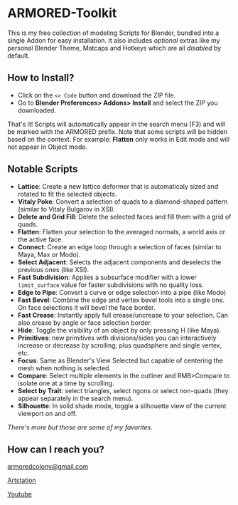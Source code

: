 # ARMORED-Toolkit

This is my free collection of modeling Scripts for Blender, bundled into a single Addon for easy installation. It also includes *optional* extras like my personal Blender Theme, Matcaps and Hotkeys which are all *disabled* by default.

## How to Install?
- Click on the `<> Code` button and download the ZIP file.
- Go to **Blender Preferences> Addons> Install** and select the ZIP you downloaded. 

That's it! Scripts will automatically appear in the search menu (F3) and will be marked with the ARMORED prefix. Note that some scripts will be hidden based on the context. For example: **Flatten** only works in Edit mode and will not appear in Object mode.

## Notable Scripts
- **Lattice**: Create a new lattice deformer that is automaticaly sized and rotated to fit the selected objects.
- **Vitaly Poke**: Convert a selection of quads to a diamond-shaped pattern (similar to Vitaly Bulgarov in XSI).
- **Delete and Grid Fill**: Delete the selected faces and fill them with a grid of quads.
- **Flatten**: Flatten your selection to the averaged normals, a world axis or the active face.
- **Connect**: Create an edge loop through a selection of faces (similar to Maya, Max or Modo).
- **Select Adjacent**: Selects the adjacent components and deselects the previous ones (like XSI).
- **Fast Subdivision**: Applies a subsurface modifier with a lower `limit_surface` value for faster subdivisions with no quality loss. 
- **Edge to Pipe**: Convert a curve or edge selection into a pipe (like Modo)
- **Fast Bevel**: Combine the edge and vertex bevel tools into a single one. On face selections it will bevel the face border.
- **Fast Crease**: Instantly apply full crease/uncrease to your selection. Can also crease by angle or face selection border.
- **Hide**: Toggle the visibility of an object by only pressing H (like Maya).
- **Primitives**: new primitives with divisions/sides you can interactively increase or decrease by scrolling; plus quadsphere and single vertex, etc.
- **Focus**: Same as Blender's View Selected but capable of centering the mesh when nothing is selected.
- **Compare**: Select multiple elements in the outliner and RMB>Compare to isolate one at a time by scrolling.
- **Select by Trait**: select triangles, select ngons or select non-quads (they appear separately in the search menu).
- **Silhouette**: In solid shade mode, toggle a silhouette view of the current viewport on and off.

*There's more but those are some of my favorites.*

## How can I reach you?
armoredcolony@gmail.com

[Artstation]

[Youtube]


[Artstation]: https://armoredcolony.com
[Email]: armoredcolony@gmail.com
[Youtube]: https://youtube.com/armoredcolony

